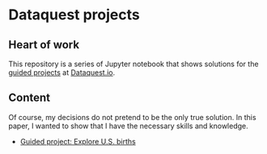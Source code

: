 Dataquest projects
====================
Heart of work
---------
This repository is a series of Jupyter notebook that shows solutions for the [guided projects](https://www.dataquest.io/projects) at [Dataquest.io](https://www.dataquest.io/).

Content
---------
Of course, my decisions do not pretend to be the only true solution. In this paper, I wanted to show that I have the necessary skills and knowledge.

+ [Guided project: Explore U.S. births](https://github.com/IsFilimonov/DataquestProjects/blob/master/US_births/Explore%20U.S.%20births.ipynb)
